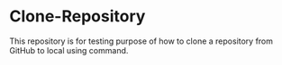 # Clone-Repository

This repository is for testing purpose of how to clone a repository from GitHub to local using command.